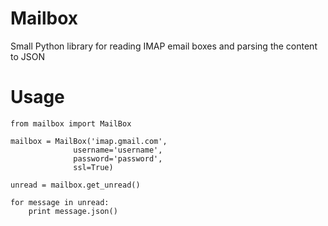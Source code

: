 Mailbox
=======

Small Python library for reading IMAP email boxes and parsing the content to JSON


Usage 
=====


	from mailbox import MailBox

	mailbox = MailBox('imap.gmail.com',
				  username='username', 
				  password='password',
				  ssl=True)

	unread = mailbox.get_unread()

	for message in unread:
		print message.json()

